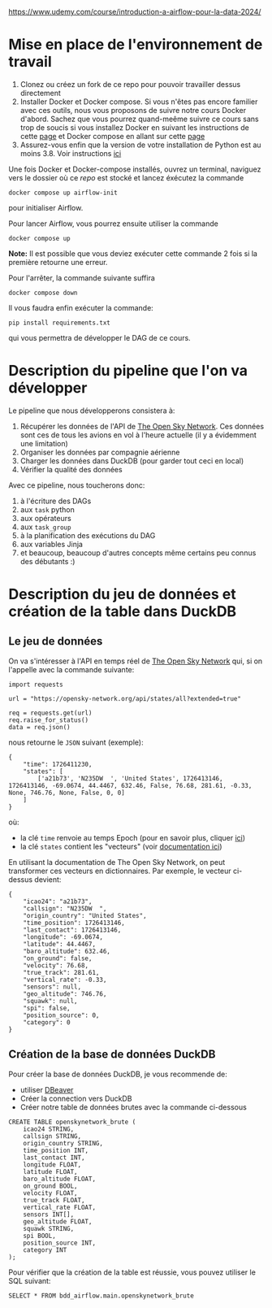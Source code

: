 https://www.udemy.com/course/introduction-a-airflow-pour-la-data-2024/

# Mise en place de l'environnement de travail
1. Clonez ou créez un fork de ce repo pour pouvoir travailler dessus directement
2. Installer Docker et Docker compose. Si vous n'êtes pas encore familier avec ces outils,
nous vous proposons de suivre notre cours Docker d'abord. Sachez que vous pourrez 
quand-meême suivre ce cours sans trop de soucis si vous installez Docker en suivant 
les instructions de cette [page](https://docs.docker.com/engine/install/) et Docker compose
en allant sur cette [page](https://docs.docker.com/compose/install/)
3. Assurez-vous enfin que la version de votre installation de Python est au moins 3.8. Voir 
instructions [ici](https://www.wikihow.com/Check-Python-Version-on-PC-or-Mac.) 

Une fois Docker et Docker-compose installés, ouvrez un terminal, naviguez vers le dossier
où ce _repo_ est stocké et lancez éxécutez la commande
```shell
docker compose up airflow-init
```
pour initialiser Airflow. 

Pour lancer Airflow, vous pourrez ensuite utiliser la commande
```shell
docker compose up
```
__Note:__ Il est possible que vous deviez exécuter cette commande 2 fois si la première 
retourne une erreur. 

Pour l'arrêter, la commande suivante suffira
```shell
docker compose down
```

Il vous faudra enfin exécuter la commande:
```shell
pip install requirements.txt
```
qui vous permettra de développer le DAG de ce cours.

# Description du pipeline que l'on va développer
Le pipeline que nous développerons consistera à:
1. Récupérer les données de l'API de [The Open Sky Network](https://opensky-network.org/). 
Ces données sont ces de tous les avions en vol à l'heure actuelle (il y a évidemment une limitation)
2. Organiser les données par compagnie aérienne
3. Charger les données dans DuckDB (pour garder tout ceci en local)
4. Vérifier la qualité des données

Avec ce pipeline, nous toucherons donc:
1. à l'écriture des DAGs
2. aux `task` python
3. aux opérateurs
4. aux `task_group`
5. à la planification des exécutions du DAG
6. aux variables Jinja
7. et beaucoup, beaucoup d'autres concepts même certains peu connus des débutants :)

# Description du jeu de données et création de la table dans DuckDB
## Le jeu de données
On va s'intéresser à l'API en temps réel de [The Open Sky Network](https://opensky-network.org/) qui, si on l'appelle
avec la commande suivante:
```{python}
import requests

url = "https://opensky-network.org/api/states/all?extended=true"

req = requests.get(url)
req.raise_for_status()
data = req.json()
```
nous retourne le `JSON` suivant (exemple):
```{json}
{
    "time": 1726411230,
    "states": [
        ['a21b73', 'N235DW  ', 'United States', 1726413146, 1726413146, -69.0674, 44.4467, 632.46, False, 76.68, 281.61, -0.33, None, 746.76, None, False, 0, 0]
    ]
}
```
où:
  - la clé `time` renvoie au temps Epoch (pour en savoir plus, cliquer [ici](https://fr.wikipedia.org/wiki/Heure_Unix))
  - la clé `states` contient les "vecteurs" (voir [documentation ici](https://openskynetwork.github.io/opensky-api/index.html#state-vectors))

En utilisant la documentation de The Open Sky Network, on peut transformer ces vecteurs
en dictionnaires. Par exemple, le vecteur ci-dessus devient:
```{json}
{
    "icao24": "a21b73",
    "callsign": "N235DW  ",
    "origin_country": "United States",
    "time_position": 1726413146,
    "last_contact": 1726413146,
    "longitude": -69.0674,
    "latitude": 44.4467,
    "baro_altitude": 632.46,
    "on_ground": false,
    "velocity": 76.68,
    "true_track": 281.61,
    "vertical_rate": -0.33,
    "sensors": null,
    "geo_altitude": 746.76,
    "squawk": null,
    "spi": false,
    "position_source": 0,
    "category": 0
}
```

## Création de la base de données DuckDB
Pour créer la base de données DuckDB, je vous recommende de:
  - utiliser [DBeaver](https://dbeaver.io/)
  - Créer la connection vers DuckDB
  - Créer notre table de données brutes avec la commande ci-dessous

```{sql}
CREATE TABLE openskynetwork_brute (
    icao24 STRING,
    callsign STRING,
    origin_country STRING,
    time_position INT,
    last_contact INT,
    longitude FLOAT,
    latitude FLOAT,
    baro_altitude FLOAT,
    on_ground BOOL,
    velocity FLOAT,
    true_track FLOAT,
    vertical_rate FLOAT,
    sensors INT[],
    geo_altitude FLOAT,
    squawk STRING,
    spi BOOL,
    position_source INT,
    category INT
);
```

Pour vérifier que la création de la table est réussie, vous pouvez utiliser le SQL suivant:
```{sql}
SELECT * FROM bdd_airflow.main.openskynetwork_brute 
```
